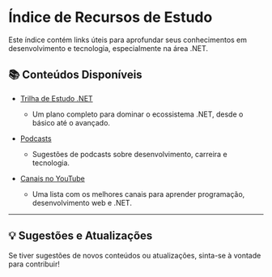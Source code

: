 # Índice de Recursos de Estudo

Este índice contém links úteis para aprofundar seus conhecimentos em desenvolvimento e tecnologia, especialmente na área .NET.

## 📚 Conteúdos Disponíveis

- [Trilha de Estudo .NET](./trilha-estudo-dotnet.md)  
  - Um plano completo para dominar o ecossistema .NET, desde o básico até o avançado.  

- [Podcasts](./podcasts.md)  
  - Sugestões de podcasts sobre desenvolvimento, carreira e tecnologia.  

- [Canais no YouTube](./canais-youtube.md)  
  - Uma lista com os melhores canais para aprender programação, desenvolvimento web e .NET.  

---

## 💡 Sugestões e Atualizações

Se tiver sugestões de novos conteúdos ou atualizações, sinta-se à vontade para contribuir!  
